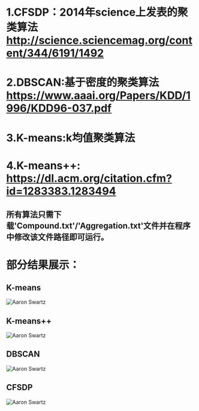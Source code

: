 # 1.CFSDP：2014年science上发表的聚类算法 http://science.sciencemag.org/content/344/6191/1492
# 2.DBSCAN:基于密度的聚类算法 https://www.aaai.org/Papers/KDD/1996/KDD96-037.pdf
# 3.K-means:k均值聚类算法
# 4.K-means++: https://dl.acm.org/citation.cfm?id=1283383.1283494
## 所有算法只需下载'Compound.txt'/'Aggregation.txt'文件并在程序中修改该文件路径即可运行。

# 部分结果展示：
## K-means
![Aaron Swartz](https://github.com/yl-jiang/Clustering-Python/raw/master/classification/kmeans_result.jpg)
## K-means++
![Aaron Swartz](https://github.com/yl-jiang/Clustering-Python/raw/master/classification/kmeans++_result.jpg)
## DBSCAN
![Aaron Swartz](https://github.com/yl-jiang/Clustering-Python/raw/master/classification/dbscan.jpg)
## CFSDP
![Aaron Swartz](https://github.com/yl-jiang/Clustering-Python/raw/master/classification/cfsdp.jpg)
